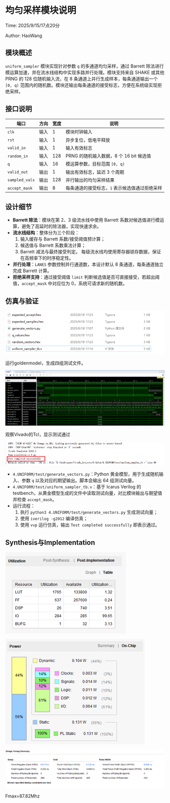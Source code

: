 # 均匀采样模块说明

Time: 2025/9/15/17点20分

Author: HaoWang

## 模块概述
`uniform_sampler` 模块实现针对参数 `q` 的多通道均匀采样，通过 Barrett 除法进行模运算加速，并在流水线结构中实现多路并行处理。模块支持来自 SHAKE 或其他 PRNG 的 128 位随机输入流，在 8 条通道上并行生成样本，每条通道输出一个 `[0, q)` 范围内的随机数。模块还输出每条通道的接受标志，方便在系统级实现拒绝采样。

## 接口说明
| 端口 | 方向 | 宽度 | 说明 |
| --- | --- | --- | --- |
| `clk` | 输入 | 1 | 模块时钟输入 |
| `rst` | 输入 | 1 | 异步复位，低电平释放 |
| `valid_in` | 输入 | 1 | 输入有效标志 |
| `random_in` | 输入 | 128 | PRNG 的随机输入数据，8 个 16 bit 候选值 |
| `q` | 输入 | 16 | 模运算参数，目标范围 `[0, q)` |
| `valid_out` | 输出 | 1 | 输出有效标志，延迟 3 个周期 |
| `sampled_vals` | 输出 | 128 | 并行输出的均匀采样结果 |
| `accept_mask` | 输出 | 8 | 每条通道的接受标志，`1` 表示候选值通过拒绝采样 |

## 设计细节
- **Barrett 除法**：模块在第 2、3 级流水线中使用 Barrett 系数对候选值进行模运算，避免了高延时的除法器，实现快速求余。
- **流水线结构**：整体分为三个阶段：
  1. 输入缓存与 Barrett 系数/接受阈值预计算；
  2. 候选值与 Barrett 系数乘法计算；
  3. Barrett 减法与最终接受判定。
  每级流水线均使用寄存器锁存数据，保证在高频率下的时序稳定性。
- **并行处理**：`LANES` 参数控制并行通道数，本设计默认 8 条通道，每条通道独立完成 Barrett 计算。
- **拒绝采样支持**：通过接受阈值 `limit` 判断候选值是否可直接接受，若超出阈值，`accept_mask` 中对应位为 0，系统可请求新的随机数。

## 仿真与验证

![image-20250918172407820](markdown-img/代码说明.assets/image-20250918172407820.png)

运行goldenmodel，生成四组测试文件。

![image-20250918172741223](markdown-img/代码说明.assets/image-20250918172741223.png)

观察Vivado的Tcl，显示测试通过

![image-20250918172825784](markdown-img/代码说明.assets/image-20250918172825784.png)

- `4.UNIFORM/test/generate_vectors.py`：Python 黄金模型，用于生成随机输入、参数 `q` 以及对应的期望输出。脚本会输出 64 组测试向量。
- `4.UNIFORM/test/uniform_sampler_tb.v`：基于 Icarus Verilog 的 testbench，从黄金模型生成的文件中读取测试向量，对比模块输出与期望值并检查 `accept_mask`。
- 运行流程：
  1. 执行 `python3 4.UNIFORM/test/generate_vectors.py` 生成测试向量；
  2. 使用 `iverilog -g2012` 编译仿真；
  3. 使用 `vvp` 运行仿真，输出 `Test completed successfully` 即表示通过。

## Synthesis与Implementation

![image-20250918172101478](markdown-img/代码说明.assets/image-20250918172101478.png)

![image-20250918172107205](markdown-img/代码说明.assets/image-20250918172107205.png)

![image-20250918172117364](markdown-img/代码说明.assets/image-20250918172117364.png)

Fmax=87.82Mhz




